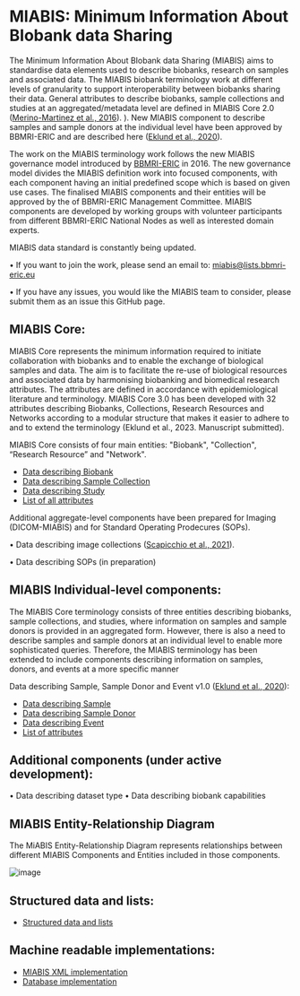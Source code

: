 # MIABIS: Minimum Information About BIobank data Sharing

The Minimum Information About BIobank data Sharing (MIABIS) aims to standardise data elements used to describe biobanks, research on samples and associated data. The MIABIS biobank terminology work at different levels of granularity to support interoperability between biobanks sharing their data. General attributes to describe biobanks, sample collections and studies at an aggregated/metadata level are defined in MIABIS Core 2.0  ([Merino-Martinez et al., 2016](https://www.liebertpub.com/doi/abs/10.1089/bio.2015.0070)). ). New MIABIS component to describe samples and sample donors at the individual level have been approved by BBMRI-ERIC and are described here  ([Eklund et al., 2020](https://www.liebertpub.com/doi/10.1089/bio.2019.0129)).

The work on the MIABIS terminology work follows the new MIABIS governance model introduced by [BBMRI-ERIC](http://www.bbmri-eric.eu/) in 2016. The new governance model divides the MIABIS definition work into focused components, with each component having an initial predefined scope which is based on given use cases. The finalised MIABIS components and their entities will be approved by the of BBMRI-ERIC Management Committee. MIABIS components are developed by working groups with volunteer participants from different BBMRI-ERIC National Nodes as well as interested domain experts.

MIABIS data standard is constantly being updated.

•	If you want to join the work, please send an email to: miabis@lists.bbmri-eric.eu 

•	If you have any issues, you would like the MIABIS team to consider, please submit them as an issue this GitHub page.


## MIABIS Core:
MIABIS Core represents the minimum information required to initiate collaboration with biobanks and to enable the exchange of biological samples and data. The aim is to facilitate the re-use of biological resources and associated data by harmonising biobanking and biomedical research attributes. The attributes are defined in accordance with epidemiological literature and terminology.  MIABIS Core 3.0 has been developed with 32 attributes describing Biobanks, Collections, Research Resources and Networks according to a modular structure that makes it easier to adhere to and to extend the terminology (Eklund et al., 2023. Manuscript submitted).

MIABIS Core consists of four main entities: "Biobank", "Collection", “Research Resource” and "Network".
* [Data describing Biobank](Data-describing-Biobank.md)
* [Data describing Sample Collection](Data-describing-Sample-Collection.md)
* [Data describing Study](Data-describing-Study.md)
* [List of all attributes](Entire-list-of-attributes.md)

Additional aggregate-level components have been prepared for Imaging (DICOM-MIABIS) and for Standard Operating Prodecures (SOPs).

•	Data describing image collections ([Scapicchio et al., 2021](https://eurradiolexp.springeropen.com/articles/10.1186/s41747-021-00214-4)).

•	Data describing SOPs (in preparation)


## MIABIS Individual-level components:
The MIABIS Core terminology consists of three entities describing biobanks, sample collections, and studies, where information on samples and sample donors is provided in an aggregated form. However, there is also a need to describe samples and sample donors at an individual level to enable more sophisticated queries. Therefore, the MIABIS terminology has been extended to include components describing information on samples, donors, and events at a more specific manner

Data describing Sample, Sample Donor and Event v1.0 ([Eklund et al., 2020](https://doi.org/10.1089/bio.2019.0129)):

* [Data describing Sample](Data-describing-Sample.md)
* [Data describing Sample Donor](Data-describing-Sample-Donor.md)
* [Data describing Event](Data-describing-Event.md)
* [List of attributes](MIABIS-inidividual-components-list-of-attributes.md)


## Additional components (under active development):
•	Data describing dataset type 
•	Data describing biobank capabilities 


## MIABIS Entity-Relationship Diagram
The MiABIS Entity-Relationship Diagram represents relationships between different MIABIS Components and Entities included in those components.

![image](https://github.com/BBMRI-ERIC/miabis/assets/45455227/d57a0e7d-3e09-46e6-8d3a-a91bd9e0b724)


## Structured data and lists:
* [Structured data and lists](Structured-data-and-lists.md)

## Machine readable implementations:
* [MIABIS XML implementation](miabis-xml.md)
* [Database implementation](Database-implementation.md)
